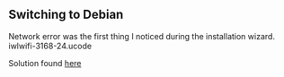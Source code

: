 ## Switching to Debian

Network error was the first thing I noticed during the installation wizard. iwlwifi-3168-24.ucode

Solution found [here](https://unix.stackexchange.com/questions/502910/firmware-iwlwifi-missing-in-debian-9)